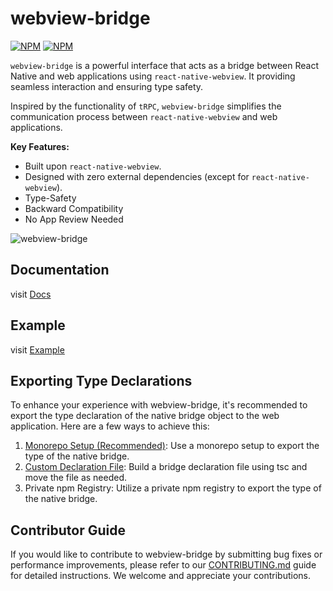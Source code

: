 # webview-bridge

[![NPM](https://img.shields.io/npm/v/%40rnbridge%2Fnative/latest?label=%40rnbridge%2Fnative)](https://www.npmjs.com/package/@webview-bridge/react-native)
[![NPM](https://img.shields.io/npm/v/%40rnbridge%2Fweb/latest?label=%40rnbridge%2Fweb)](https://www.npmjs.com/package/@webview-bridge/web)

`webview-bridge` is a powerful interface that acts as a bridge between React Native and web applications using `react-native-webview`. It providing seamless interaction and ensuring type safety.

Inspired by the functionality of `tRPC`, `webview-bridge` simplifies the communication process between `react-native-webview` and web applications.

**Key Features:**

- Built upon `react-native-webview`.
- Designed with zero external dependencies (except for `react-native-webview`).
- Type-Safety
- Backward Compatibility
- No App Review Needed

![webview-bridge](https://github.com/gronxb/webview-bridge/assets/41789633/a93e6439-f410-42ac-bc4b-b8f32213a537)

## Documentation

visit [Docs](https://gronxb.github.io/webview-bridge)

## Example

visit [Example](https://github.com/gronxb/webview-bridge-example)

## Exporting Type Declarations

To enhance your experience with webview-bridge, it's recommended to export the type declaration of the native bridge object to the web application. Here are a few ways to achieve this:

1. [Monorepo Setup (Recommended)](https://gronxb.github.io/rnbridge/exporting-type-declarations/monorepo): Use a monorepo setup to export the type of the native bridge.
2. [Custom Declaration File](https://gronxb.github.io/rnbridge/exporting-type-declarations/custom-declaration-file): Build a bridge declaration file using tsc and move the file as needed.
3. Private npm Registry: Utilize a private npm registry to export the type of the native bridge.

## Contributor Guide

If you would like to contribute to webview-bridge by submitting bug fixes or performance improvements, please refer to our [CONTRIBUTING.md](https://github.com/brandazine/webview-bridge/blob/main/CONTRIBUTING.md) guide for detailed instructions. We welcome and appreciate your contributions.
